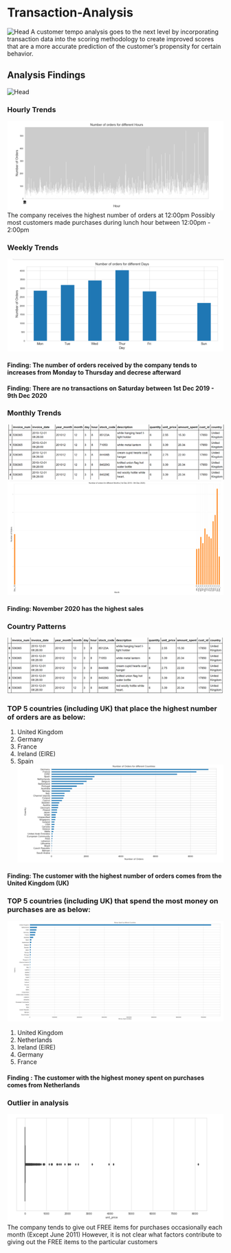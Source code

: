 # Transaction-Analysis
![Head](Images/Head.PNG)
A customer tempo analysis goes to the next level by incorporating transaction data into the scoring methodology to create improved scores that are a more accurate prediction of the customer’s propensity for certain behavior.


## Analysis Findings

![Head](Images/)

### Hourly Trends
![Head](Images/Hourly_orders.PNG)
The company receives the highest number of orders at 12:00pm
Possibly most customers made purchases during lunch hour between 12:00pm - 2:00pm


### Weekly Trends
![Head](Images/Daily_orders.PNG)
#### Finding: The number of orders received by the company tends to increases from Monday to Thursday and decrese afterward
#### Finding: There are no transactions on Saturday between 1st Dec 2019 - 9th Dec 2020

### Monthly Trends
![Head](Images/Monthly_orders.PNG)
![Head](Images/Monthly_orders2.PNG)
####  Finding: November 2020 has the highest sales

### Country Patterns
![Head](Images/Country_patterns.PNG)
### TOP 5 countries (including UK) that place the highest number of orders are as below:
1. United Kingdom
2. Germany
3. France
4. Ireland (EIRE)
5. Spain
![Head](Images/Country_orders.PNG)
#### Finding: The customer with the highest number of orders comes from the United Kingdom (UK)

### TOP 5 countries (including UK) that spend the most money on purchases are as below:
![Head](Images/Country_money_spent.PNG)
1. United Kingdom
2. Netherlands
3. Ireland (EIRE)
4. Germany
5. France
#### Finding : The customer with the highest money spent on purchases comes from Netherlands

### Outlier in analysis
![Head](Images/free_item.PNG)
The company tends to give out FREE items for purchases occasionally each month (Except June 2011)
However, it is not clear what factors contribute to giving out the FREE items to the particular customers
